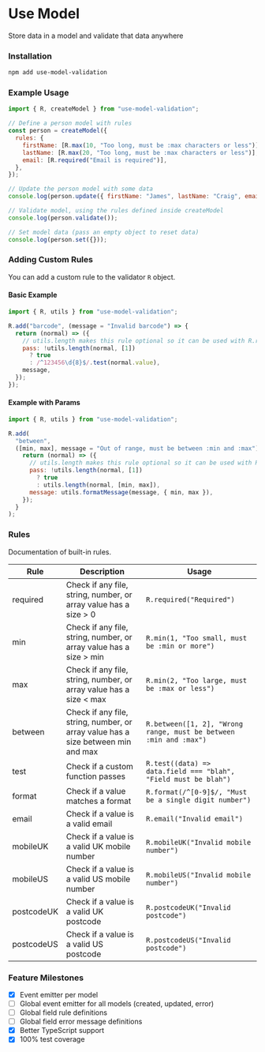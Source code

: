 # Use Model

Store data in a model and validate that data anywhere

### Installation

```bash
npm add use-model-validation
```

### Example Usage

```js
import { R, createModel } from "use-model-validation";

// Define a person model with rules
const person = createModel({
  rules: {
    firstName: [R.max(10, "Too long, must be :max characters or less")],
    lastName: [R.max(20, "Too long, must be :max characters or less")],
    email: [R.required("Email is required")],
  },
});

// Update the person model with some data
console.log(person.update({ firstName: "James", lastName: "Craig", email: "test" }));

// Validate model, using the rules defined inside createModel
console.log(person.validate());

// Set model data (pass an empty object to reset data)
console.log(person.set({}));
```

### Adding Custom Rules

You can add a custom rule to the validator `R` object.

#### Basic Example

```js
import { R, utils } from "use-model-validation";

R.add("barcode", (message = "Invalid barcode") => {
  return (normal) => ({
    // utils.length makes this rule optional so it can be used with R.required
    pass: !utils.length(normal, [1])
      ? true
      : /^123456\d{8}$/.test(normal.value),
    message,
  });
});
```

#### Example with Params

```js
import { R, utils } from "use-model-validation";

R.add(
  "between",
  ([min, max], message = "Out of range, must be between :min and :max") => {
    return (normal) => ({
      // utils.length makes this rule optional so it can be used with R.required
      pass: !utils.length(normal, [1])
        ? true
        : utils.length(normal, [min, max]),
      message: utils.formatMessage(message, { min, max }),
    });
  }
);
```

### Rules

Documentation of built-in rules.

| Rule | Description | Usage |
|---|---|---|
| required | Check if any file, string, number, or array value has a size > 0 | `R.required("Required")` |
| min | Check if any file, string, number, or array value has a size > min | `R.min(1, "Too small, must be :min or more")` |
| max | Check if any file, string, number, or array value has a size < max | `R.min(2, "Too large, must be :max or less")` |
| between | Check if any file, string, number, or array value has a size between min and max | `R.between([1, 2], "Wrong range, must be between :min and :max")` |
| test | Check if a custom function passes | `R.test((data) => data.field === "blah", "Field must be blah")` |
| format | Check if a value matches a format | `R.format(/^[0-9]$/, "Must be a single digit number")` |
| email | Check if a value is a valid email | `R.email("Invalid email")` |
| mobileUK | Check if a value is a valid UK mobile number | `R.mobileUK("Invalid mobile number")` |
| mobileUS | Check if a value is a valid US mobile number | `R.mobileUS("Invalid mobile number")` |
| postcodeUK | Check if a value is a valid UK postcode | `R.postcodeUK("Invalid postcode")` |
| postcodeUS | Check if a value is a valid US postcode | `R.postcodeUS("Invalid postcode")` |

### Feature Milestones

- [x] Event emitter per model
- [ ] Global event emitter for all models (created, updated, error)
- [ ] Global field rule definitions
- [ ] Global field error message definitions
- [x] Better TypeScript support
- [x] 100% test coverage
